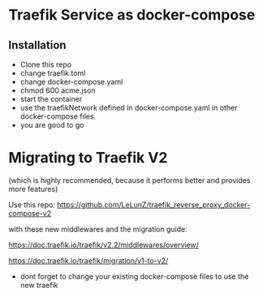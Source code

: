 # Traefik Service as docker-compose


## Installation

* Clone this repo
* change traefik.toml
* change docker-compose.yaml
* chmod 600 acme.json
* start the container
* use the traefikNetwork defined in docker-compose.yaml in other docker-compose files.
* you are good to go


# Migrating to Traefik V2 
(which is highly recommended, because it performs better and provides more features)

Use this repo:
https://github.com/LeLunZ/traefik_reverse_proxy_docker-compose-v2

with these new middlewares and the migration guide:

https://doc.traefik.io/traefik/v2.2/middlewares/overview/

https://doc.traefik.io/traefik/migration/v1-to-v2/

* dont forget to change your existing docker-compose files to use the new traefik
